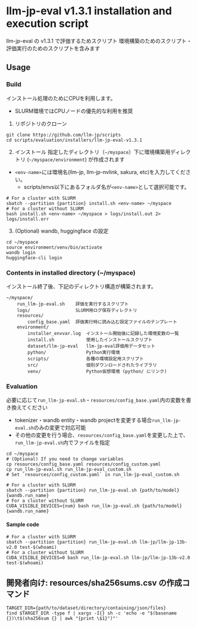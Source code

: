 # llm-jp-eval v1.3.1 installation and execution script

llm-jp-eval の v1.3.1 で評価するためスクリプト
環境構築のためのスクリプト・評価実行のためのスクリプトを含みます

## Usage

### Build

インストール処理のためにCPUを利用します。
 - SLURM環境ではCPUノードの優先的な利用を推奨

1. リポジトリのクローン
  ```shell
  git clone https://github.com/llm-jp/scripts
  cd scripts/evaluation/installers/llm-jp-eval-v1.3.1
  ```

2. インストール
指定したディレクトリ（`~/myspace`）下に環境構築用ディレクトリ (`~/myspace/environment`) が作成されます
- `<env-name>`には環境名(llm-jp, llm-jp-nvlink, sakura, etc)を入力してください。
  - scripts/envs以下にあるフォルダ名が`<env-name>`として選択可能です。
```shell
# For a cluster with SLURM
sbatch --partition {partition} install.sh <env-name> ~/myspace
# For a cluster without SLURM
bash install.sh <env-name> ~/myspace > logs/install.out 2> logs/install.err
```

3. (Optional) wandb, huggingface の設定
```shell
cd ~/myspace
source environment/venv/bin/activate
wandb login
huggingface-cli login
```

### Contents in installed directory (~/myspace)

インストール終了後、下記のディレクトリ構造が構築されます。

```
~/myspace/
    run_llm-jp-eval.sh    評価を実行するスクリプト
    logs/                 SLURM用ログ保存ディレクトリ
    resources/
        config_base.yaml  評価実行時に読み込む設定ファイルのテンプレート
    environment/
        installer_envvar.log  インストール開始後に記録した環境変数の一覧
        install.sh            使用したインストールスクリプト
        dataset/llm-jp-eval   llm-jp-eval評価用データセット
        python/               Python実行環境
        scripts/              各種の環境設定用スクリプト
        src/                  個別ダウンロードされたライブラリ
        venv/                 Python仮想環境 (python/ にリンク)
```

### Evaluation
必要に応じて`run_llm-jp-eval.sh`・`resources/config_base.yaml`内の変数を書き換えてください
 - tokenizer・wandb entity・wandb projectを変更する場合`run_llm-jp-eval.sh`のみの変更で対応可能
 - その他の変更を行う場合、`resources/config_base.yaml`を変更した上で、`run_llm-jp-eval.sh`内でファイルを指定
```shell
cd ~/myspace
# (Optional) If you need to change variables
cp resources/config_base.yaml resources/config_custom.yaml
cp run_llm-jp-eval.sh run_llm-jp-eval_custom.sh
# Set `resources/config_custom.yaml` in run_llm-jp-eval_custom.sh

# For a cluster with SLURM
sbatch --partition {partition} run_llm-jp-eval.sh {path/to/model} {wandb.run_name}
# For a cluster without SLURM
CUDA_VISIBLE_DEVICES={num} bash run_llm-jp-eval.sh {path/to/model} {wandb.run_name}
```

#### Sample code
```shell
# For a cluster with SLURM
sbatch --partition {partition} run_llm-jp-eval.sh llm-jp/llm-jp-13b-v2.0 test-$(whoami)
# For a cluster without SLURM
CUDA_VISIBLE_DEVICES=0 bash run_llm-jp-eval.sh llm-jp/llm-jp-13b-v2.0 test-$(whoami)
```

## 開発者向け: resources/sha256sums.csv の作成コマンド
```shell
TARGET_DIR={path/to/dataset/directory/containing/json/files}
find $TARGET_DIR -type f | xargs -I{} sh -c 'echo -e "$(basename {})\t$(sha256sum {} | awk "{print \$1}")"'
```
